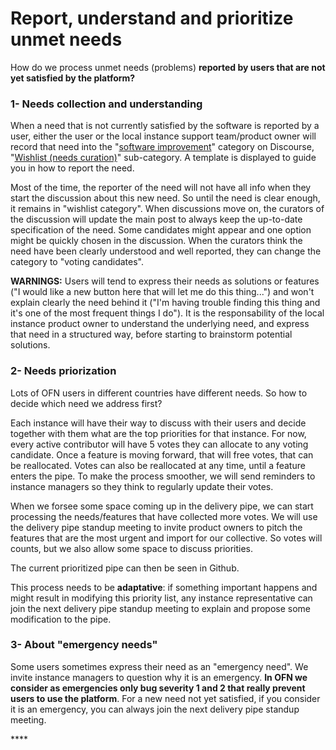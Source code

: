 # Report, understand and prioritize unmet needs

How do we process unmet needs \(problems\) **reported by users that are not yet satisfied by the platform?**

### **1- Needs collection and understanding**

When a need that is not currently satisfied by the software is reported by a user, either the user or the local instance support team/product owner will record that need into the "[software improvement](https://community.openfoodnetwork.org/c/software-impovement)" category on Discourse, "[Wishlist \(needs curation\)](https://community.openfoodnetwork.org/c/software-impovement/wishlist-curation)" sub-category. A template is displayed to guide you in how to report the need.

Most of the time, the reporter of the need will not have all info when they start the discussion about this new need. So until the need is clear enough, it remains in "wishlist category". When discussions move on, the curators of the discussion will update the main post to always keep the up-to-date specification of the need. Some candidates might appear and one option might be quickly chosen in the discussion. When the curators think the need have been clearly understood and well reported, they can change the category to "voting candidates". 

**WARNINGS:** Users will tend to express their needs as solutions or features \("I would like a new button here that will let me do this thing..."\) and won't explain clearly the need behind it \("I'm having trouble finding this thing and it's one of the most frequent things I do"\). It is the responsability of the local instance product owner to understand the underlying need, and express that need in a structured way, before starting to brainstorm potential solutions.

### **2- Needs priorization**

Lots of OFN users in different countries have different needs. So how to decide which need we address first?

Each instance will have their way to discuss with their users and decide together with them what are the top priorities for that instance. For now, every active contributor will have 5 votes they can allocate to any voting candidate. Once a feature is moving forward, that will free votes, that can be reallocated. Votes can also be reallocated at any time, until a feature enters the pipe. To make the process smoother, we will send reminders to instance managers so they think to regularly update their votes.

When we forsee some space coming up in the delivery pipe, we can start processing the needs/features that have collected more votes. We will use the delivery pipe standup meeting to invite product owners to pitch the features that are the most urgent and import for our collective. So votes will counts, but we also allow some space to discuss priorities.

The current prioritized pipe can then be seen in Github.

This process needs to be **adaptative**: if something important happens and might result in modifying this priority list, any instance representative can join the next delivery pipe standup meeting to explain and propose some modification to the pipe.

### 3- About "emergency needs"

Some users sometimes express their need as an "emergency need". We invite instance managers to question why it is an emergency. **In OFN we consider as emergencies only bug severity 1 and 2 that really prevent users to use the platform**. For a new need not yet satisfied, if you consider it is an emergency, you can always join the next delivery pipe standup meeting.

\*\*\*\*

